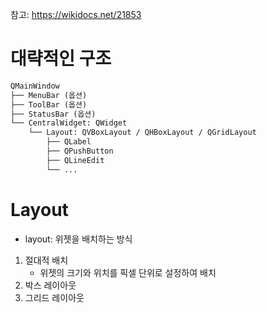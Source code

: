 참고: https://wikidocs.net/21853

# 대략적인 구조
```markdown
QMainWindow
├── MenuBar (옵션)
├── ToolBar (옵션)
├── StatusBar (옵션)
└── CentralWidget: QWidget
    └── Layout: QVBoxLayout / QHBoxLayout / QGridLayout
        ├── QLabel
        ├── QPushButton
        ├── QLineEdit
        └── ...
```
# Layout
- layout: 위젯을 배치하는 방식
1. 절대적 배치
    - 위젯의 크기와 위치를 픽셀 단위로 설정하여 배치
2. 박스 레이아웃
3. 그리드 레이아웃